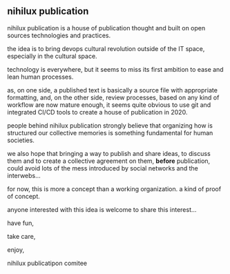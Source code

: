 ## nihilux publication

nihilux publication is a house of publication thought and built on open sources technologies and practices.

the idea is to bring devops cultural revolution outside of the IT space, especially in the cultural space.

technology is everywhere, but it seems to miss its first ambition to ease and lean human processes.

as, on one side, a published text is basically a source file with appropriate formatting, and, on the other side, review processes, based on any kind of workflow are now mature enough, it seems quite obvious to use git and integrated CI/CD tools to create a house of publication in 2020.

people behind nihilux publication strongly believe that organizing how is structured our collective memories is something fundamental for human societies.
 
we also hope that bringing a way to publish and share ideas, to discuss them and to create a collective agreement on them, **before** publication, could avoid lots of the mess introduced by social networks and the interwebs...  

for now, this is more a concept than a working organization. a kind of proof of concept.

anyone interested with this idea is welcome to share this interest...

have fun,

take care,

enjoy,

nihilux publicatipon comitee